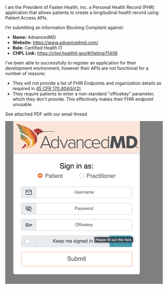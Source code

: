 I am the President of Fasten Health, Inc. a Personal Health Record (PHR) application that allows patients to create a longitudinal health record using Patient Access APIs.

I’m submitting an Information Blocking Complaint against:

- **Name:** AdvancedMD  
- **Website:** https://www.advancedmd.com/
- **Role:** Certified Health IT  
- **CHPL Link:**  https://chpl.healthit.gov/#/listing/11406

I’ve been able to successfully to register an application for their development environment, however their APIs are not functional for a number of reasons:

- They will not provide a list of FHIR Endpoints and organization details as required in [45 CFR 170.404(b)(2)](https://www.ecfr.gov/current/title-45/subtitle-A/subchapter-D/part-170#p-170.404(b)(1))
- They require patients to enter a non-standard "officekey" parameter, which they don't provide. This effectively makes their FHIR endpoint unusable.

See attached PDF with our email thread

![](./media/CFS-5410/advancedmd.png)

